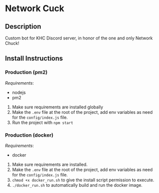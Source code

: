 # Network Cuck

## Description

Custom bot for KHC Discord server, in honor of the one and only Network Chuck!

## Install Instructions

### Production (pm2)

_Requirements_:

- nodejs
- pm2

1. Make sure requirements are installed globally
2. Make the `.env` file at the root of the project, add env variables as need for the `config/index.js` file.
3. Run the project with `npm start`

### Production (docker)

_Requirements_:

- docker

1. Make sure requirements are installed.
2. Make the `.env` file at the root of the project, add env variables as need for the `config/index.js` file.
3. `chmod +x docker_run.sh` to give the install script permission to execute.
4. `./docker_run.sh` to automatically build and run the docker image.
